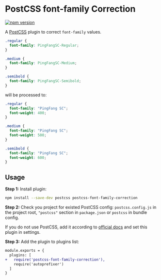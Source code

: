 # PostCSS font-family Correction

[![npm version](https://img.shields.io/npm/v/postcss-font-family-correction.svg)](https://www.npmjs.com/package/postcss-font-family-correction)

A [PostCSS] plugin to correct `font-family` values.

[PostCSS]: https://github.com/postcss/postcss

```css
.regular {
  font-family: PingFangSC-Regular;
}

.medium {
  font-family: PingFangSC-Medium;
}

.semibold {
  font-family: PingFangSC-Semibold;
}
```

will be processed to:

```css
.regular {
  font-family: "PingFang SC";
  font-weight: 400;
}

.medium {
  font-family: "PingFang SC";
  font-weight: 500;
}

.semibold {
  font-family: "PingFang SC";
  font-weight: 600;
}
```

## Usage

**Step 1:** Install plugin:

```sh
npm install --save-dev postcss postcss-font-family-correction
```

**Step 2:** Check you project for existed PostCSS config: `postcss.config.js`
in the project root, `"postcss"` section in `package.json`
or `postcss` in bundle config.

If you do not use PostCSS, add it according to [official docs]
and set this plugin in settings.

**Step 3:** Add the plugin to plugins list:

```diff
module.exports = {
  plugins: [
+   require('postcss-font-family-correction'),
    require('autoprefixer')
  ]
}
```

[official docs]: https://github.com/postcss/postcss#usage
